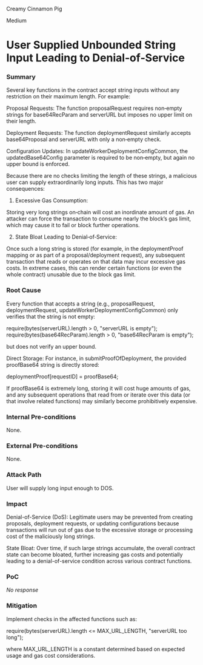 Creamy Cinnamon Pig

Medium

# User Supplied Unbounded String Input Leading to Denial‑of‑Service

### Summary

Several key functions in the contract accept string inputs without any restriction on their maximum length. For example:

Proposal Requests:
The function proposalRequest requires non‑empty strings for base64RecParam and serverURL but imposes no upper limit on their length.

Deployment Requests:
The function deploymentRequest similarly accepts base64Proposal and serverURL with only a non‑empty check.

Configuration Updates:
In updateWorkerDeploymentConfigCommon, the updatedBase64Config parameter is required to be non‑empty, but again no upper bound is enforced.

Because there are no checks limiting the length of these strings, a malicious user can supply 
extraordinarily long inputs. This has two major consequences:

1. Excessive Gas Consumption:

Storing very long strings on‑chain will cost an inordinate amount of gas. An attacker can force the transaction to consume nearly the block’s gas limit, which may cause it to fail or block further operations.



2. State Bloat Leading to Denial‑of‑Service:

Once such a long string is stored (for example, in the deploymentProof mapping or as part of a proposal/deployment request), any subsequent transaction that reads or operates on that data may incur excessive gas costs. In extreme cases, this can render certain functions (or even the whole contract) unusable due to the block gas limit.



### Root Cause

Every function that accepts a string (e.g., proposalRequest, deploymentRequest, updateWorkerDeploymentConfigCommon) only verifies that the string is not empty:

require(bytes(serverURL).length > 0, "serverURL is empty");
require(bytes(base64RecParam).length > 0, "base64RecParam is empty");

but does not verify an upper bound.

Direct Storage:
For instance, in submitProofOfDeployment, the provided proofBase64 string is directly stored:

deploymentProof[requestID] = proofBase64;

If proofBase64 is extremely long, storing it will cost huge amounts of gas, and any subsequent operations that read from or iterate over this data (or that involve related functions) may similarly become prohibitively expensive.

### Internal Pre-conditions

None. 

### External Pre-conditions

None. 

### Attack Path

User will supply long input enough to DOS. 

### Impact

Denial-of-Service (DoS):
Legitimate users may be prevented from creating proposals, deployment requests, or updating configurations because transactions will run out of gas due to the excessive storage or processing cost of the maliciously long strings.

State Bloat:
Over time, if such large strings accumulate, the overall contract state can become bloated, further increasing gas costs and potentially leading to a denial-of-service condition across various contract functions.


### PoC

_No response_

### Mitigation

Implement checks in the affected functions such as:

require(bytes(serverURL).length <= MAX_URL_LENGTH, "serverURL too long");

where MAX_URL_LENGTH is a constant determined based on expected usage and gas cost considerations.
